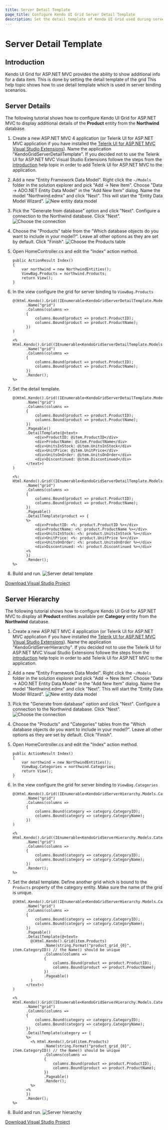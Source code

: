 ```yaml
---
title: Server Detail Template
page_title: Configure Kendo UI Grid Server Detail Template
description: Set the detail template of Kendo UI Grid used during server binding
---
```


# Server Detail Template

## Introduction

Kendo UI Grid for ASP.NET MVC provides the ability to show additional info for a data item. This is done by setting the detail template of the grid
This help topic shows how to use detail template which is used in server binding scenarios.

## Server Details

The following tutorial shows how to configure Kendo UI Grid for ASP.NET MVC to display additional details of the **Product** entity from the **Northwind** database.

1.  Create a new ASP.NET MVC 4 application (or Telerik UI for ASP.NET MVC application if you have installed the [Telerik UI for ASP.NET MVC Visual Studio Extensions](/aspnet-mvc/introduction#kendo-ui-for-asp.net-mvc-visual-studio-extensions)).
Name the application "KendoGridServerDetailTemplate". If you decided not to use the Telerik UI for ASP.NET MVC Visual Studio Extensions followe the steps from the [introduction](/aspnet-mvc/introduction) help topic in order
to add Telerik UI for ASP.NET MVC to the application.
1.  Add a new "Entity Framework Data Model". Right click the `~/Models` folder in the solution explorer and pick "Add ->  New Item". Choose "Data -> ADO.NET Entity Data Model" in the "Add New Item" dialog.
Name the model "Northwind.edmx" and click "Next". This will start the "Entity Data Model Wizard".
![New entity data model](/aspnet-mvc/helpers/grid/images/grid-entity-data-model.png)
1.  Pick the "Generate from database" option and click "Next". Configure a connection to the Northwind database. Click "Next".
![Choose the connection](/aspnet-mvc/helpers/grid/images/grid-entity-data-model.png)
1.  Choose the "Products" table from the "Which database objects do you want to include in your model?". Leave all other options as they are set by default. Click "Finish".
![Choose the Products table](/aspnet-mvc/helpers/grid/images/grid-database-objects.png)
1.  Open HomeController.cs and edit the "Index" action method.

        public ActionResult Index()
        {
            var northwind = new NorthwindEntities();
            ViewBag.Products = northwind.Products;
            return View();
        }
1. In the view configure the grid for server binding to `ViewBag.Products`

    ```Razor
    @(Html.Kendo().Grid((IEnumerable<KendoGridServerDetailTemplate.Models.Product>)ViewBag.Products)
          .Name("grid")
          .Columns(columns =>
          {
              columns.Bound(product => product.ProductID);
              columns.Bound(product => product.ProductName);
          })
    )
    ```
    ```ASPX
    <% Html.Kendo().Grid((IEnumerable<KendoGridServerDetailTemplate.Models.Product>)ViewBag.Products)
          .Name("grid")
          .Columns(columns =>
          {
              columns.Bound(product => product.ProductID);
              columns.Bound(product => product.ProductName);
          })
          .Render();
    %>
    ```
1. Set the detail template.

    ```Razor
    @(Html.Kendo().Grid((IEnumerable<KendoGridServerDetailTemplate.Models.Product>)ViewBag.Products)
          .Name("grid")
          .Columns(columns =>
          {
              columns.Bound(product => product.ProductID);
              columns.Bound(product => product.ProductName);
          })
          .Pageable()
          .DetailTemplate(@<text>
              <div>ProductID: @item.ProductID</div>
              <div>ProductName: @item.ProductName</div>
              <div>UnitsInStock: @item.UnitsInStock</div>
              <div>UnitPrice: @item.UnitPrice</div>
              <div>UnitsOnOrder: @item.UnitsOnOrder</div>
              <div>Discontinued: @item.Discontinued</div>
          </text>)
    )
    ```
    ```ASPX
    <%: Html.Kendo().Grid((IEnumerable<KendoGridServerDetailTemplate.Models.Product>)ViewBag.Products)
          .Name("grid")
          .Columns(columns =>
          {
              columns.Bound(product => product.ProductID);
              columns.Bound(product => product.ProductName);
          })
          .Pageable()
          .DetailTemplate(product => {
          %>
              <div>ProductID: <%: product.ProductID %></div>
              <div>ProductName: <%: product.ProductName %></div>
              <div>UnitsInStock: <%: product.UnitsInStock %></div>
              <div>UnitPrice: <%: product.UnitPrice %></div>
              <div>UnitsOnOrder: <%: product.UnitsOnOrder %></div>
              <div>Discontinued: <%: product.Discontinued %></div>
          <%
          })
          .Render();
    %>
    ```
1. Build and run.
![Server detail template](/aspnet-mvc/helpers/grid/images/grid-detail-template.png)

[Download Visual Studio Project](https://github.com/telerik/ui-for-aspnet-mvc-examples/tree/master/grid/server-detail-template)

## Server Hierarchy

The following tutorial shows how to configure Kendo UI Grid for ASP.NET MVC to display all **Product** entities available per **Category** entity from the **Northwind** database.

1.  Create a new ASP.NET MVC 4 application (or Telerik UI for ASP.NET MVC application if you have installed the [Telerik UI for ASP.NET MVC Visual Studio Extensions](/aspnet-mvc/introduction#kendo-ui-for-asp.net-mvc-visual-studio-extensions)).
Name the application "KendoGridServerHierarchy". If you decided not to use the Telerik UI for ASP.NET MVC Visual Studio Extensions followe the steps from the [introduction](/aspnet-mvc/introduction) help topic in order
to add Telerik UI for ASP.NET MVC to the application.
1.  Add a new "Entity Framework Data Model". Right click the `~/Models` folder in the solution explorer and pick "Add ->  New Item". Choose "Data -> ADO.NET Entity Data Model" in the "Add New Item" dialog.
Name the model "Northwind.edmx" and click "Next". This will start the "Entity Data Model Wizard".
![New entity data model](/aspnet-mvc/helpers/grid/images/grid-entity-data-model.png)
1.  Pick the "Generate from database" option and click "Next". Configure a connection to the Northwind database. Click "Next".
![Choose the connection](/aspnet-mvc/helpers/grid/images/grid-entity-data-model.png)
1.  Choose the "Products" and "Categories" tables from the "Which database objects do you want to include in your model?". Leave all other options as they are set by default. Click "Finish".
1.  Open HomeController.cs and edit the "Index" action method.

        public ActionResult Index()
        {
            var northwind = new NorthwindEntities();
            ViewBag.Categories = northwind.Categories;
            return View();
        }
1. In the view configure the grid for server binding to `ViewBag.Categories`

    ```Razor
    @(Html.Kendo().Grid((IEnumerable<KendoGridServerHierarchy.Models.Category>)ViewBag.Categories)
          .Name("grid")
          .Columns(columns =>
          {
              columns.Bound(category => category.CategoryID);
              columns.Bound(category => category.CategoryName);
          })
    )
    ```
    ```ASPX
    <% Html.Kendo().Grid((IEnumerable<KendoGridServerHierarchy.Models.Category>)ViewBag.Categories)
          .Name("grid")
          .Columns(columns =>
          {
              columns.Bound(category => category.CategoryID);
              columns.Bound(category => category.CategoryName);
          })
          .Render();
    %>
    ```
1. Set the detail template. Define another grid which is bound to the `Products` property of the category entity. Make sure the name of the grid is unique.

    ```Razor
    @(Html.Kendo().Grid((IEnumerable<KendoGridServerHierarchy.Models.Category>)ViewBag.Categories)
          .Name("grid")
          .Columns(columns =>
          {
              columns.Bound(category => category.CategoryID);
              columns.Bound(category => category.CategoryName);
          })
          .Pageable()
          .DetailTemplate(@<text>
            @(Html.Kendo().Grid(item.Products)
                  .Name(string.Format("product_grid_{0}", item.CategoryID)) // the Name() should be unique
                  .Columns(columns =>
                  {
                      columns.Bound(product => product.ProductID);
                      columns.Bound(product => product.ProductName);
                  })
                  .Pageable()
            )
          </text>)
    )
    ```
    ```ASPX
    <% Html.Kendo().Grid((IEnumerable<KendoGridServerHierarchy.Models.Category>)ViewBag.Categories)
          .Name("grid")
          .Columns(columns =>
          {
              columns.Bound(category => category.CategoryID);
              columns.Bound(category => category.CategoryName);
          })
          .DetailTemplate(category => {
          %>
            <% Html.Kendo().Grid(item.Products)
                  .Name(string.Format("product_grid_{0}", item.CategoryID)) // the Name() should be unique
                  .Columns(columns =>
                  {
                      columns.Bound(product => product.ProductID);
                      columns.Bound(product => product.ProductName);
                  })
                  .Pageable()
                  .Render();
            %>
          <%
          })
          .Render();
    %>
    ```
1. Build and run.
![Server hierarchy](/aspnet-mvc/helpers/grid/images/grid-hierarchy.png)

[Download Visual Studio Project](https://github.com/telerik/ui-for-aspnet-mvc-examples/tree/master/grid/server-hierarchy)
